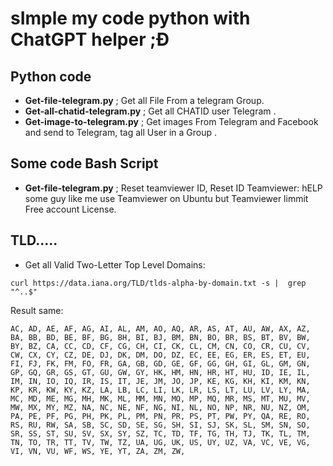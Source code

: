 # sImple my code python with ChatGPT helper ;Đ

## Python code
- **Get-file-telegram.py** ; Get all File From a telegram Group.
- **Get-all-chatid-telegram.py** ; Get all CHATID user Telegram .
- **Get-image-to-telegram.py** ; Get images From Telegram and Facebook and send to Telegram, tag all User in a Group .

## Some code Bash Script

- **Get-file-telegram.py** ; Reset teamviewer ID, Reset ID Teamviewer: hELP some guy like me use Teamviewer on Ubuntu but Teamviewer limmit Free account License.


## TLD.....
- Get all Valid Two-Letter Top Level Domains:

`
curl https://data.iana.org/TLD/tlds-alpha-by-domain.txt -s |  grep "^..$"
`

Result same:
```
AC, AD, AE, AF, AG, AI, AL, AM, AO, AQ, AR, AS, AT, AU, AW, AX, AZ, BA, BB, BD, BE, BF, BG, BH, BI, BJ, BM, BN, BO, BR, BS, BT, BV, BW, BY, BZ, CA, CC, CD, CF, CG, CH, CI, CK, CL, CM, CN, CO, CR, CU, CV, CW, CX, CY, CZ, DE, DJ, DK, DM, DO, DZ, EC, EE, EG, ER, ES, ET, EU, FI, FJ, FK, FM, FO, FR, GA, GB, GD, GE, GF, GG, GH, GI, GL, GM, GN, GP, GQ, GR, GS, GT, GU, GW, GY, HK, HM, HN, HR, HT, HU, ID, IE, IL, IM, IN, IO, IQ, IR, IS, IT, JE, JM, JO, JP, KE, KG, KH, KI, KM, KN, KP, KR, KW, KY, KZ, LA, LB, LC, LI, LK, LR, LS, LT, LU, LV, LY, MA, MC, MD, ME, MG, MH, MK, ML, MM, MN, MO, MP, MQ, MR, MS, MT, MU, MV, MW, MX, MY, MZ, NA, NC, NE, NF, NG, NI, NL, NO, NP, NR, NU, NZ, OM, PA, PE, PF, PG, PH, PK, PL, PM, PN, PR, PS, PT, PW, PY, QA, RE, RO, RS, RU, RW, SA, SB, SC, SD, SE, SG, SH, SI, SJ, SK, SL, SM, SN, SO, SR, SS, ST, SU, SV, SX, SY, SZ, TC, TD, TF, TG, TH, TJ, TK, TL, TM, TN, TO, TR, TT, TV, TW, TZ, UA, UG, UK, US, UY, UZ, VA, VC, VE, VG, VI, VN, VU, WF, WS, YE, YT, ZA, ZM, ZW, 
```
